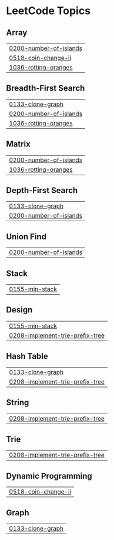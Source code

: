 <!---LeetCode Topics Start-->
# LeetCode Topics
## Array
|  |
| ------- |
| [0200-number-of-islands](https://github.com/Jxl-s/leetcode-repo/tree/master/0200-number-of-islands) |
| [0518-coin-change-ii](https://github.com/Jxl-s/leetcode-repo/tree/master/0518-coin-change-ii) |
| [1036-rotting-oranges](https://github.com/Jxl-s/leetcode-repo/tree/master/1036-rotting-oranges) |
## Breadth-First Search
|  |
| ------- |
| [0133-clone-graph](https://github.com/Jxl-s/leetcode-repo/tree/master/0133-clone-graph) |
| [0200-number-of-islands](https://github.com/Jxl-s/leetcode-repo/tree/master/0200-number-of-islands) |
| [1036-rotting-oranges](https://github.com/Jxl-s/leetcode-repo/tree/master/1036-rotting-oranges) |
## Matrix
|  |
| ------- |
| [0200-number-of-islands](https://github.com/Jxl-s/leetcode-repo/tree/master/0200-number-of-islands) |
| [1036-rotting-oranges](https://github.com/Jxl-s/leetcode-repo/tree/master/1036-rotting-oranges) |
## Depth-First Search
|  |
| ------- |
| [0133-clone-graph](https://github.com/Jxl-s/leetcode-repo/tree/master/0133-clone-graph) |
| [0200-number-of-islands](https://github.com/Jxl-s/leetcode-repo/tree/master/0200-number-of-islands) |
## Union Find
|  |
| ------- |
| [0200-number-of-islands](https://github.com/Jxl-s/leetcode-repo/tree/master/0200-number-of-islands) |
## Stack
|  |
| ------- |
| [0155-min-stack](https://github.com/Jxl-s/leetcode-repo/tree/master/0155-min-stack) |
## Design
|  |
| ------- |
| [0155-min-stack](https://github.com/Jxl-s/leetcode-repo/tree/master/0155-min-stack) |
| [0208-implement-trie-prefix-tree](https://github.com/Jxl-s/leetcode-repo/tree/master/0208-implement-trie-prefix-tree) |
## Hash Table
|  |
| ------- |
| [0133-clone-graph](https://github.com/Jxl-s/leetcode-repo/tree/master/0133-clone-graph) |
| [0208-implement-trie-prefix-tree](https://github.com/Jxl-s/leetcode-repo/tree/master/0208-implement-trie-prefix-tree) |
## String
|  |
| ------- |
| [0208-implement-trie-prefix-tree](https://github.com/Jxl-s/leetcode-repo/tree/master/0208-implement-trie-prefix-tree) |
## Trie
|  |
| ------- |
| [0208-implement-trie-prefix-tree](https://github.com/Jxl-s/leetcode-repo/tree/master/0208-implement-trie-prefix-tree) |
## Dynamic Programming
|  |
| ------- |
| [0518-coin-change-ii](https://github.com/Jxl-s/leetcode-repo/tree/master/0518-coin-change-ii) |
## Graph
|  |
| ------- |
| [0133-clone-graph](https://github.com/Jxl-s/leetcode-repo/tree/master/0133-clone-graph) |
<!---LeetCode Topics End-->
